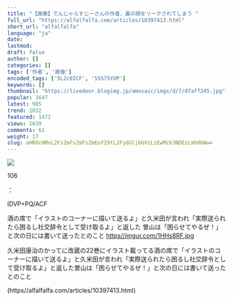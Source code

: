 ```yaml
---
title: "【画像】でんじゃらすじーさんの作者、裏の顔をリークされてしまう "
full_url: "https://alfalfalfa.com/articles/10397413.html"
short_url: "alfalfalfa"
language: "ja"
date: 
lastmod: 
draft: false
author: []
categories: []
tags: ['作者', '画像']
encoded_tags: ['5L2c6ICF', '55S75YOP']
keywords: []
thumbnail: "https://livedoor.blogimg.jp/amosaic/imgs/d/7/d7aff245.jpg"
popular: 1647
latest: 985
trend: 1032
featured: 1472
views: 1639
comments: 61
weight: 17
slug: aHR0cHMvL2FsZmFsZmFsZmEuY29tL2FydGljbGVzLzEwMzk3NDEzLmh0bWw=
---
```


![](https://livedoor.blogimg.jp/amosaic/imgs/d/7/d7aff245.jpg)

<div><p class='res_info'><p class='res_num'>106</p>：<p class='res_name'></p><p class='res_matome'><p class='res_id'>IDVP+PQ/ACF</p></p></p> 酒の席で「イラストのコーナーに描いて送るよ」と久米田が言われ「実際送られたら困るし社交辞令として受け取るよ」と返した 曽山は「困らせてやるぜ！」と次の日には書いて送ったとのこと <a href='https//imgur.com/1HHs8RF.jpg' target='_blank' rel='nofollow'>https//imgur.com/1HHs8RF.jpg</a> <p class='in_ads'></p> <p>久米田康治のかってに改蔵の22巻にイラスト載ってる酒の席で「イラストのコーナーに描いて送るよ」と久米田が言われ「実際送られたら困るし社交辞令として受け取るよ」と返した曽山は「困らせてやるぜ！」と次の日には書いて送ったとのこと</p></div>

(https//alfalfalfa.com/articles/10397413.html)
